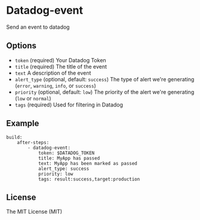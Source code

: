 # Datadog-event

Send an event to datadog

## Options

 - `token` (required) Your Datadog Token
 - `title` (required) The title of the event
 - `text` A description of the event
 - `alert_type` (optional, default: `success`) The type of alert we're generating (`error`, `warning`, `info`, or `success`)
 - `priority` (optional, default: `low`) The priority of the alert we're generating (`low` or `normal`)
 - `tags` (required) Used for filtering in Datadog

## Example

    build:
        after-steps:
            - datadog-event:
                token: $DATADOG_TOKEN
                title: MyApp has passed
                text: MyApp has been marked as passed
                alert_type: success
                priority: low
                tags: result:success,target:production

## License

The MIT License (MIT)
